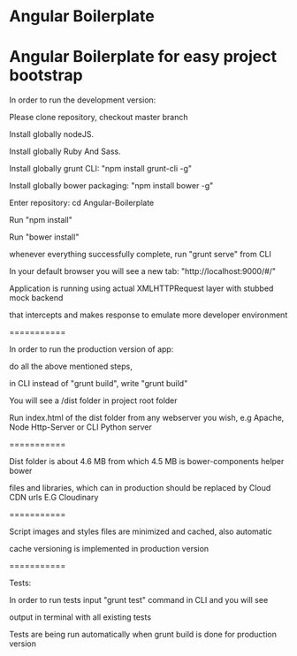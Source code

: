 Angular Boilerplate
==========

Angular Boilerplate for easy project bootstrap
==========

In order to run the development version:

Please clone repository, checkout master branch

Install globally nodeJS.

Install globally Ruby And Sass.

Install globally grunt CLI: "npm install grunt-cli -g"

Install globally bower packaging: "npm install bower -g"

Enter repository: cd Angular-Boilerplate

Run "npm install"

Run "bower install"

whenever everything successfully complete, run "grunt serve" from CLI

In your default browser you will see a new tab: "http://localhost:9000/#/"

Application is running using actual XMLHTTPRequest layer with stubbed mock backend

that intercepts and makes response to emulate more developer environment

===========

In order to run the production version of app:

do all the above mentioned steps,

in CLI instead of "grunt build", write "grunt build"

You will see a /dist folder in project root folder

Run index.html of the dist folder from any webserver you wish, e.g Apache, Node Http-Server or CLI Python server

===========

Dist folder is about 4.6 MB from which 4.5 MB is bower-components helper bower

files and libraries, which can in production should be replaced by Cloud CDN urls E.G Cloudinary

===========

Script images and styles files are minimized and cached, also automatic

cache versioning is implemented in production version

===========

Tests:

In order to run tests input "grunt test" command in CLI and you will see

output in terminal with all existing tests

Tests are being run automatically when grunt build is done for production version
